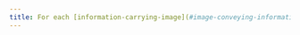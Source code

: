 ```yaml
---
title: For each [information-carrying-image](#image-conveying-information) with a \[textual alternative](#textual-alternative-image), is this alternative relevant (except in special cases)?
---
```

